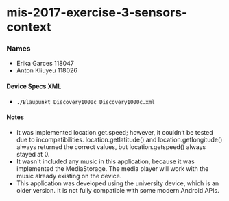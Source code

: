 # mis-2017-exercise-3-sensors-context


### Names
- Erika Garces 118047
- Anton Kliuyeu 118026


#### Device Specs XML
- `./Blaupunkt_Discovery1000c_Discovery1000c.xml`


#### Notes
- It was implemented location.get.speed; however, it couldn’t be tested due to incompatibilities. location.getlatitude() and location.getlongitude() always returned the correct values, but location.getspeed() always stayed at 0. 
- It wasn´t included any music in this application, because it was implemented the MediaStorage. The media player will work with the music already existing on the device.  
- This application was developed using the university device, which is an older version. It is not fully compatible with some modern Android APIs. 




